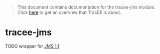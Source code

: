 > This document contains documentation for the tracee-jms module. Click [here](/README.md) to get an overview that TracEE is about.

# tracee-jms

TODO wrapper for [JMS 1.1](http://www.oracle.com/technetwork/java/docs-136352.html)
